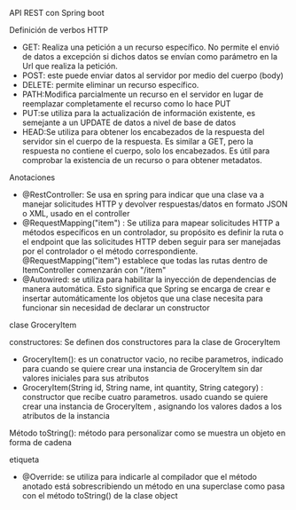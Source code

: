 API REST con Spring boot


Definición de verbos HTTP

- GET: Realiza una petición a un recurso específico. No permite el envió de datos a excepción si dichos datos se envían como parámetro en la Url que realiza la petición.
- POST: este puede enviar datos al servidor por medio del cuerpo (body)
- DELETE: permite eliminar un recurso específico.
- PATH:Modifica parcialmente un recurso en el servidor  en lugar de reemplazar completamente el recurso como lo hace PUT
- PUT:se utiliza para la actualización de información existente, es semejante a un UPDATE de datos a nivel de base de datos
- HEAD:Se utiliza para obtener los encabezados de la respuesta del servidor sin el cuerpo de la respuesta. Es similar a GET, pero la respuesta no contiene el cuerpo, solo los encabezados. Es útil para comprobar la existencia de un recurso o para obtener metadatos.

  
Anotaciones

- @RestController: Se usa en spring para indicar que una clase va a manejar solicitudes HTTP y devolver respuestas/datos en formato JSON o XML, usado en el controller
- @RequestMapping("item") : Se utiliza para mapear solicitudes HTTP a métodos específicos en un controlador, su propósito es definir la ruta o el endpoint que las solicitudes HTTP deben seguir para ser manejadas por el controlador o el método correspondiente. @RequestMapping("item") establece que todas las rutas dentro de ItemController comenzarán con "/item"
- @Autowired: se utiliza para habilitar la inyección de dependencias de manera automática. Esto significa que Spring se encarga de crear e insertar automáticamente los objetos que una clase necesita para funcionar sin necesidad de declarar un constructor



clase GroceryItem

constructores:  Se definen dos constructores para la clase de GroceryItem
- GroceryItem(): es un conatructor vacio, no recibe parametros, indicado para cuando se quiere crear una instancia de GroceryItem sin dar valores iniciales para sus atributos
- GroceryItem(String id, String name, int quantity, String category) : constructor que recibe cuatro parametros.  usado cuando se quiere crear una instancia de GroceryItem , asignando los valores dados a los atributos de la instancia


  
Método toString(): método para personalizar como se muestra un objeto en forma de cadena


etiqueta
- @Override: se utiliza para indicarle al compilador que el método anotado está sobrescribiendo un método en una superclase como pasa con el método toString() de la clase object

